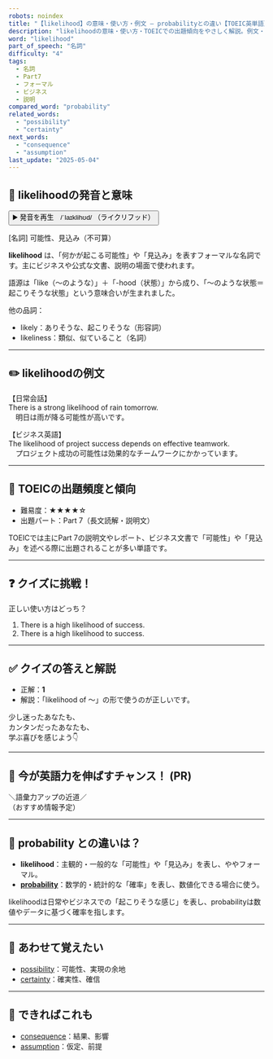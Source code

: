 ```yaml
---
robots: noindex
title: "【likelihood】の意味・使い方・例文 ― probabilityとの違い【TOEIC英単語】"
description: "likelihoodの意味・使い方・TOEICでの出題傾向をやさしく解説。例文・クイズ付きでprobabilityとの違いもわかりやすく学べます。"
word: "likelihood"
part_of_speech: "名詞"
difficulty: "4"
tags:
  - 名詞
  - Part7
  - フォーマル
  - ビジネス
  - 説明
compared_word: "probability"
related_words:
  - "possibility"
  - "certainty"
next_words:
  - "consequence"
  - "assumption"
last_update: "2025-05-04"
---
```


## 🔰 likelihoodの発音と意味

<button class="play-audio" onclick="playTTS('likelihood')">
  <span class="play-audio-main">
    ▶️ 発音を再生　/ˈlaɪklihʊd/
  </span>
  <span class="play-audio-sub">
    （ライクリフッド）
  </span>
</button>

[名詞] 可能性、見込み（不可算）

**likelihood** は、「何かが起こる可能性」や「見込み」を表すフォーマルな名詞です。主にビジネスや公式な文書、説明の場面で使われます。

語源は「like（～のような）」＋「-hood（状態）」から成り、「～のような状態＝起こりそうな状態」という意味合いが生まれました。

他の品詞：  
- likely：ありそうな、起こりそうな（形容詞）
- likeliness：類似、似ていること（名詞）

---

## ✏️ likelihoodの例文

【日常会話】  
There is a strong likelihood of rain tomorrow.  
　明日は雨が降る可能性が高いです。

【ビジネス英語】  
The likelihood of project success depends on effective teamwork.  
　プロジェクト成功の可能性は効果的なチームワークにかかっています。

---

## 🎯 TOEICの出題頻度と傾向

- 難易度：★★★★☆
- 出題パート：Part 7（長文読解・説明文）

TOEICでは主にPart 7の説明文やレポート、ビジネス文書で「可能性」や「見込み」を述べる際に出題されることが多い単語です。

---

## ❓ クイズに挑戦！

正しい使い方はどっち？

1. There is a high likelihood of success.  
2. There is a high likelihood to success.

---

## ✅ クイズの答えと解説

- 正解：**1**
- 解説：「likelihood of ～」の形で使うのが正しいです。

少し迷ったあなたも、  
カンタンだったあなたも、  
学ぶ喜びを感じよう👇️

---

## 🚀 今が英語力を伸ばすチャンス！ (PR)

<div class="info-center">
＼語彙力アップの近道／<br>  
（おすすめ情報予定）
</div>

---

## 🤔  probability との違いは？

- **likelihood**：主観的・一般的な「可能性」や「見込み」を表し、ややフォーマル。
- **[probability](/probability)**：数学的・統計的な「確率」を表し、数値化できる場合に使う。

likelihoodは日常やビジネスでの「起こりそうな感じ」を表し、probabilityは数値やデータに基づく確率を指します。

---

## 🧩 あわせて覚えたい

- [possibility](/possibility)：可能性、実現の余地
- [certainty](/certainty)：確実性、確信

---

## 📖 できればこれも

- [consequence](/consequence)：結果、影響
- [assumption](/assumption)：仮定、前提

<!-- cvid: aid32_bid48 -->
